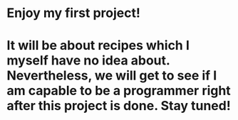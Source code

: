 # Enjoy my first project!
# It will be about recipes which I myself have no idea about. Nevertheless, we will get to see if I am capable to be a programmer right after this project is done. Stay tuned!